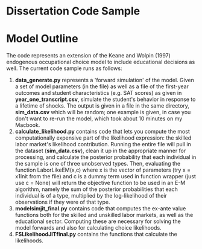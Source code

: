 # Dissertation Code Sample

# Model Outline
The code represents an extension of the Keane and Wolpin (1997) endogenous occupational choice model to include educational decisions as well. The current code sample runs as follows:

1) **data_generate.py** represents a 'forward simulation' of the model. Given a set of model parameters (in the file) as well as a file of the first-year outcomes and student characteristics (e.g. SAT scores) as given in **year_one_transcript.csv**, simulate the student's behavior in response to a lifetime of shocks. The output is given in a file in the same directory, **sim_data.csv** which will be random; one example is given, in case you don't want to re-run the model, which took about 10 minutes on my Macbook.
2) **calculate_likelihood.py** contains code that lets you compute the most computationally expensive part of the likelihood expression: the skilled labor market's likelihood contribution. Running the entire file will pull in the dataset (**sim_data.csv**), clean it up in the appropriate manner for processing, and calculate the posterior probability that each individual in the sample is one of three unobserved types. Then, evaluating the function LaborLikeEM(x,c) where x is the vector of parameters (try x = x1Init from the file) and c is a dummy term used in function wrapper (just use c = None) will return the objective function to be used in an E-M algorithm, namely the sum of the posterior probabilities that each individual is of a type, multiplied by the log-likelihood of their observations if they were of that type.
3) **modelsimjit_final.py** contains code that computes the ex-ante value functions both for the skilled and unskilled labor markets, as well as the educational sector. Computing these are necessary for solving the model forwards and also for calculating choice likelihoods.
4) **FSLikelihoodJITfinal.py** contains the functions that calculate the likelihoods.
